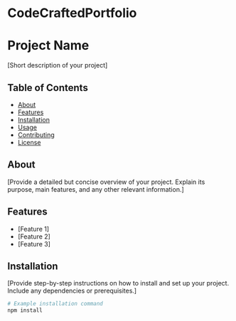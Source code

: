 # CodeCraftedPortfolio

# Project Name

[Short description of your project]

## Table of Contents

- [About](#about)
- [Features](#features)
- [Installation](#installation)
- [Usage](#usage)
- [Contributing](#contributing)
- [License](#license)

## About

[Provide a detailed but concise overview of your project. Explain its purpose, main features, and any other relevant information.]

## Features

- [Feature 1]
- [Feature 2]
- [Feature 3]

## Installation

[Provide step-by-step instructions on how to install and set up your project. Include any dependencies or prerequisites.]

```bash
# Example installation command
npm install
